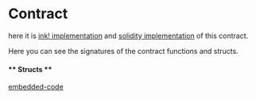 # Contract

here it is [ink! implementation](https://github.com/oxydev/SubsCrypt-ink) and [solidity implementation](https://github.com/oxydev/SubsCrypt-solidity) of this contract.

Here you can see the signatures of the contract functions and structs.

<!-- tabs:start -->

#### ** Structs **

[embedded-code](./structs.rs ':include :type=code embed-final')

<!-- tabs:end -->